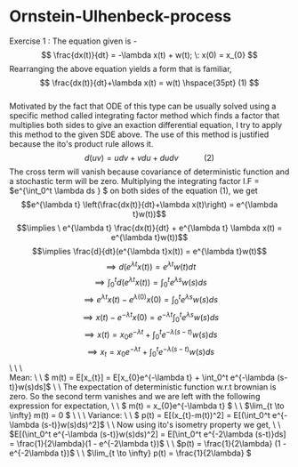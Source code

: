 # Ornstein-Ulhenbeck-process

Exercise 1 : 
The equation given is -
$$ \frac{dx(t)}{dt} = -\lambda x(t) + w(t); \:  x(0) = x_{0} $$
Rearranging the above equation yields a form that is familiar, 
$$ \frac{dx(t)}{dt}+\lambda x(t) =  w(t) \hspace{35pt}  (1) $$  
Motivated by the fact that ODE of this type can be usually solved using a specific method called integrating factor method which finds a factor that multiplies both sides to give an exaction differential equation, I try to apply this method to the given SDE above. The use of this method is justified because the ito's product rule allows it. 
$$ d(uv) = udv + vdu + dudv \hspace{35pt}  (2) $$
The cross term will vanish because covariance of deterministic function and a stochastic term will be zero.
Multiplying the integrating factor I.F = $e^{\int_0^t \lambda ds } $ on both sides of the equation (1), we get 
$$e^{\lambda t} \left(\frac{dx(t)}{dt}+\lambda x(t)\right) =  e^{\lambda t}w(t))$$
$$\implies \ e^{\lambda t} \frac{dx(t)}{dt} + e^{\lambda t} \lambda x(t) =  e^{\lambda t}w(t))$$
$$\implies \frac{d}{dt}(e^{\lambda t}x(t)) = e^{\lambda t}w(t)$$
$$\implies d(e^{\lambda t}x(t)) = e^{\lambda t}w(t)dt $$
$$\implies \int_0^t d(e^{\lambda t}x(t)) = \int_0^t e^{\lambda s}w(s)ds $$
$$\implies e^{\lambda t}x(t) - e^{\lambda (0)}x(0) = \int_0^t e^{\lambda s}w(s)ds $$
$$\implies x(t) - e^{-\lambda t}x(0) = e^{-\lambda t}\int_0^t e^{\lambda s}w(s)ds $$
$$\implies x(t) = x_{0}e^{-\lambda t} + \int_0^t e^{-\lambda (s-t)}w(s)ds $$
$$\implies x_{t} = x_{0}e^{-\lambda t} + \int_0^t e^{-\lambda (s-t)}w(s)ds $$
\\ \\ \\  
Mean:
\\ \\ 
$ m(t) = E[x_{t}] = E[x_{0}e^{-\lambda t} + \int_0^t e^{-\lambda (s-t)}w(s)ds]$
\\ \\
The expectation of deterministic function w.r.t brownian is zero. So the second term vanishes and we are left with the following expression for expectation, 
\\ \\
$ m(t) = x_{0}e^{-\lambda t} $
\\ \\ 
$\lim_{t \to \infty} m(t) = 0 $
\\ \\ \\
Variance:
\\ \\
$ p(t) = E[(x_{t}-m(t))^2] = E[(\int_0^t e^{-\lambda (s-t)}w(s)ds)^2]$
\\ \\
Now using ito's isometry property we get,
\\ \\
$E[(\int_0^t e^{-\lambda (s-t)}w(s)ds)^2] = E[\int_0^t e^{-2\lambda (s-t)}ds] =  \frac{1}{2\lambda}(1 - e^{-2\lambda t})$
\\ \\ 
$p(t) = \frac{1}{2\lambda} (1 - e^{-2\lambda t})$
\\ \\
$\lim_{t \to \infty} p(t) = \frac{1}{2\lambda} $
